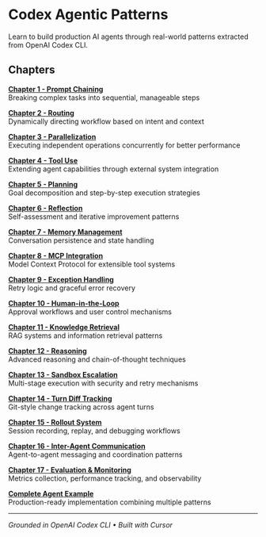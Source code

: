 # Codex Agentic Patterns

Learn to build production AI agents through real-world patterns extracted from OpenAI Codex CLI.

## Chapters

**[Chapter 1 - Prompt Chaining](./learning-material/01-prompt-chaining/README.md)**  
Breaking complex tasks into sequential, manageable steps

**[Chapter 2 - Routing](./learning-material/02-routing/README.md)**  
Dynamically directing workflow based on intent and context

**[Chapter 3 - Parallelization](./learning-material/03-parallelization/README.md)**  
Executing independent operations concurrently for better performance

**[Chapter 4 - Tool Use](./learning-material/05-tool-use/README.md)**  
Extending agent capabilities through external system integration

**[Chapter 5 - Planning](./learning-material/06-planning/README.md)**  
Goal decomposition and step-by-step execution strategies

**[Chapter 6 - Reflection](./learning-material/07-reflection/README.md)**  
Self-assessment and iterative improvement patterns

**[Chapter 7 - Memory Management](./learning-material/08-memory-management/README.md)**  
Conversation persistence and state handling

**[Chapter 8 - MCP Integration](./learning-material/10-mcp-integration/README.md)**  
Model Context Protocol for extensible tool systems

**[Chapter 9 - Exception Handling](./learning-material/12-exception-handling/README.md)**  
Retry logic and graceful error recovery

**[Chapter 10 - Human-in-the-Loop](./learning-material/13-human-in-the-loop/README.md)**  
Approval workflows and user control mechanisms

**[Chapter 11 - Knowledge Retrieval](./learning-material/14-knowledge-retrieval/README.md)**  
RAG systems and information retrieval patterns

**[Chapter 12 - Reasoning](./learning-material/15-reasoning/README.md)**  
Advanced reasoning and chain-of-thought techniques

**[Chapter 13 - Sandbox Escalation](./learning-material/16-sandbox-escalation/README.md)**  
Multi-stage execution with security and retry mechanisms

**[Chapter 14 - Turn Diff Tracking](./learning-material/17-turn-diff-tracking/README.md)**  
Git-style change tracking across agent turns

**[Chapter 15 - Rollout System](./learning-material/18-rollout-system/README.md)**  
Session recording, replay, and debugging workflows

**[Chapter 16 - Inter-Agent Communication](./learning-material/19-inter-agent-communication/README.md)**  
Agent-to-agent messaging and coordination patterns

**[Chapter 17 - Evaluation & Monitoring](./learning-material/20-evaluation-monitoring/README.md)**  
Metrics collection, performance tracking, and observability

**[Complete Agent Example](./learning-material/complete-agent-example/README.md)**  
Production-ready implementation combining multiple patterns

---

*Grounded in OpenAI Codex CLI • Built with Cursor*
